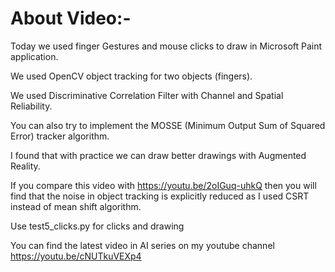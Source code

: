 # About Video:-
Today we used finger Gestures and mouse clicks to draw in Microsoft Paint application.

We used OpenCV object tracking for two objects (fingers).

We used Discriminative Correlation Filter with Channel and Spatial Reliability.

You can also try to implement the MOSSE (Minimum Output Sum of Squared Error) tracker algorithm.

I found that with practice we can draw better drawings with Augmented Reality.

If you compare this video with https://youtu.be/2oIGuq-uhkQ then you will find that the noise in object tracking is explicitly reduced as I used CSRT instead of mean shift algorithm.

Use test5_clicks.py for clicks and drawing

You can find the latest video in AI series on my youtube channel https://youtu.be/cNUTkuVEXp4
